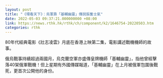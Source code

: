 ```yaml
---
layout: post
title: "《環看天下》：烏軍靠「基輔幽靈」傳說振奮士氣"
date: 2022-05-03 09:37:21.000000000 +08:00
link: https://news.rthk.hk/rthk/ch/component/k2/1646754-20220503.htm
categories: rthk
---
```


80年代經典電影《壯志凌雲》月底在香港上映第二集，電影講述戰機機師的故事。

俄烏戰事持續超過兩國月，烏克蘭空軍亦盛傳皇牌機師「基輔幽靈」，指他曾經擊落40架俄軍戰機！但上星期有外國傳媒報道，「基輔幽靈」在上月被俄軍包圍後戰死，更首次公開他的身份。
